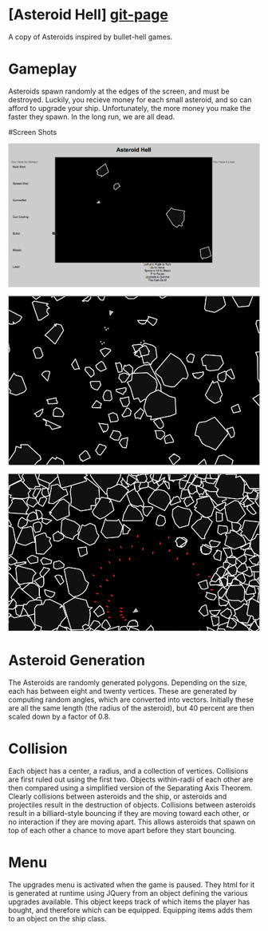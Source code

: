 # [Asteroid Hell] [git-page]

A copy of Asteroids inspired by bullet-hell games. 

[git-page]: http://danherr.github.io/asteroids/asteroids/

# Gameplay

Asteroids spawn randomly at the edges of the screen, and must be destroyed. Luckily, you
recieve money for each small asteroid, and so can afford to upgrade your ship.  Unfortunately,
the more money you make the faster they spawn. In the long run, we are all  dead.

#Screen Shots

![Screen Shot 1](/images/screen_shot_1.png)

![Screen Shot 2](/images/screen_shot_2.png)

![Screen Shot 3](/images/screen_shot_3.png)

# Asteroid Generation

The Asteroids are randomly generated polygons. Depending on the size, each has
between eight and twenty vertices.  These are generated by computing random angles, which
are converted into vectors.  Initially these are all the same length (the radius of the
asteroid), but 40 percent are then scaled down by a factor of 0.8.

# Collision

Each object has a center, a radius, and a collection of vertices. Collisions are first ruled
out using the first two.  Objects within-radii of each other are then compared using
a simplified version of the Separating Axis Theorem.  Clearly collisions between asteroids and
the ship, or asteroids and projectiles result in the destruction of objects. Collisions between
asteroids result in a billiard-style bouncing if they are moving toward each other, or no
interaction if they are moving apart.  This allows asteroids that spawn on top of each other
a chance to move apart before they start bouncing.

# Menu

The upgrades menu is activated when the game is paused. They html for it is generated at runtime
using JQuery from an object defining the various upgrades available. This object keeps track of
which items the player has bought, and therefore which can be equipped. Equipping items adds
them to an object on the ship class.


